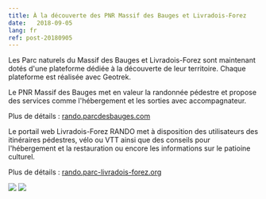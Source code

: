 ```yaml
---
title: À la découverte des PNR Massif des Bauges et Livradois-Forez
date:   2018-09-05
lang: fr
ref: post-20180905
---
```


Les Parc naturels du Massif des Bauges et Livradois-Forez sont maintenant dotés d'une plateforme dédiée à la découverte de leur territoire. 
Chaque plateforme est réalisée avec Geotrek.

Le PNR Massif des Bauges met en valeur la randonnée pédestre et propose des services comme l'hébergement et les sorties avec accompagnateur.

Plus de détails : [rando.parcdesbauges.com](http://rando.parcdesbauges.com)

Le portail web Livradois-Forez RANDO met à disposition des utilisateurs des itinéraires pédestres, vélo ou VTT ainsi que des conseils pour l'hébergement et la restauration ou encore les informations sur le patioine culturel.  

Plus de détails : [rando.parc-livradois-forez.org](http://rando.parc-livradois-forez.org/)

<img style="max-width: 100%;" src="{{ site.baseurl }}/assets/img/pnr-bauges.png">
<img style="max-width: 100%;" src="{{ site.baseurl }}/assets/img/pnr-livradois.png">
